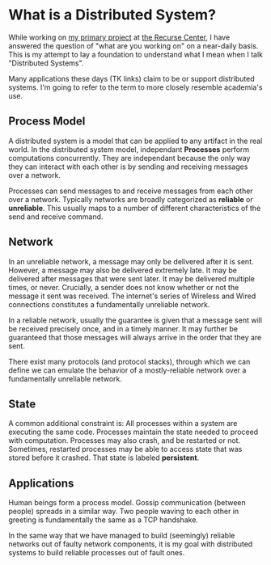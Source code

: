 # What is a Distributed System?

While working on [my primary project][terribledb] at [the Recurse Center][rc],
I have answered the question of "what are you working on" on a near-daily
basis. This is my attempt to lay a foundation to understand what I mean when I
talk "Distributed Systems".

Many applications these days (TK links) claim to be or support distributed
systems. I'm going to refer to the term to more closely resemble academia's
use.

## Process Model

A distributed system is a model that can be applied to any artifact in the real
world. In the distributed system model, independant **Processes** perform
computations concurrently. They are independant because the only way they can
interact with each other is by sending and receiving messages over a network.

Processes can send messages to and receive messages from each other over a
network. Typically networks are broadly categorized as **reliable** or
**unreliable**. This usually maps to a number of different characteristics of
the send and receive command.

## Network

In an unreliable network, a message may only be delivered after it is sent.
However, a message may also be delivered extremely late. It may be delivered
after messages that were sent later. It may be delivered multiple times, or
never. Crucially, a sender does not know whether or not the message it sent was
received. The internet's series of Wireless and Wired connections constitutes a
fundamentally unreliable network.

In a reliable network, usually the guarantee is given that a message sent will
be received precisely once, and in a timely manner. It may further be
guaranteed that those messages will always arrive in the order that they are
sent.

There exist many protocols (and protocol stacks), through which we can define
we can emulate the behavior of a mostly-reliable network over a fundamentally
unreliable network.

## State

A common additional constraint is: All processes within a system are executing
the same code. Processes maintain the state needed to proceed with computation.
Processes may also crash, and be restarted or not. Sometimes, restarted
processes may be able to access state that was stored before it crashed. That
state is labeled **persistent**.

## Applications

Human beings form a process model. Gossip communication (between people)
spreads in a similar way. Two people waving to each other in greeting is
fundamentally the same as a TCP handshake.

In the same way that we have managed to build (seemingly) reliable networks out
of faulty network components, it is my goal with distributed systems to build
reliable processes out of fault ones.


[rc]: https://www.recurse.com "Recurse Center"
[terribledb]: https://github.com/shantiii/terribledb "TerribleDB"
